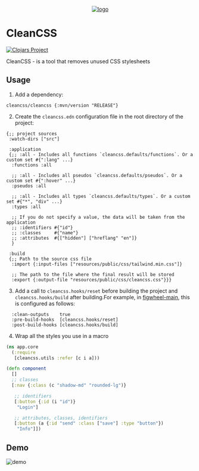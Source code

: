 <p align="center"><a href="https://github.com/Panthevm/cleancss"><img src="https://i.ibb.co/HrFyQQ8/cleancss.png" alt="logo"></a></p>

# CleanCSS

[![Clojars Project](https://img.shields.io/clojars/v/cleancss.svg)](https://clojars.org/cleancss)

CleanCSS - is a tool that removes unused CSS stylesheets

## Usage

1) Add a dependency:


```edn
cleancss/cleancss {:mvn/version "RELEASE"}
```

2) Create the `cleancss.edn` configuration file in the root directory of the project:

```edn
{;; project sources
 :watch-dirs ["src"]
 
 :application
 {;; :all - Includes all functions `cleancss.defaults/functions`. Or a custom set #{":lang" ...}
  :functions :all

  ;; :all - Includes all pseudos `cleancss.defaults/pseudos`. Or a custom set #{":hover" ...}
  :pseudos :all

  ;; :all - Includes all types `cleancss.defaults/types`. Or a custom set #{"*", "div" ...}
  :types :all

  ;; If you do not specify a value, the data will be taken from the application
  ;; :identifiers #{"id"}
  ;; :classes     #{"name"}
  ;; :attributes  #{["hidden"] ["hreflang" "en"]}
  }

 :build
 {;; Path to the source css file
  :import {:input-files ["resources/public/css/tailwind.min.css"]}

  ;; The path to the file where the final result will be stored
  :export {:output-file "resources/public/css/cleancss.css"}}}

```

3) Add a call to `cleancss.hooks/reset` before building the project and `cleancss.hooks/build` after building.For example, in [figwheel-main](https://github.com/bhauman/figwheel-main), this is configured as follows:

```edn
  :clean-outputs    true
  :pre-build-hooks  [cleancss.hooks/reset]
  :post-build-hooks [cleancss.hooks/build]
```

4) Wrap all the styles you use in a macro

```clojure
(ns app.core
  (:require
   [cleancss.utils :refer [c i a]))

(defn component
  []
  ;; classes
  [:nav {:class (c "shadow-md" "rounded-lg")}

   ;; identifiers
   [:button {:id (i "id")}
    "Login"]

   ;; attributes, classes, identifiers
   [:button (a {:id "send" :class ["save"] :type "button"})
    "Info"]])
```

## Demo
![demo](https://s2.gifyu.com/images/simplescreenrecorder-2021-01-26.gif)

